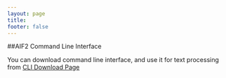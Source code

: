 ```yaml
---
layout: page
title:
footer: false
---
```


##AIF2 Command Line Interface

You can download command line interface, and use it for text processing from [CLI Download Page](/downloads/cli.html "CLI Download page")